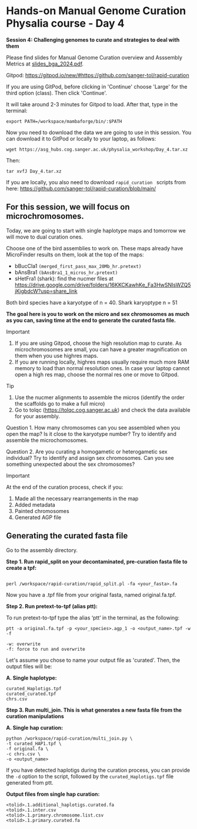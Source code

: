 # Hands-on Manual Genome Curation Physalia course - Day 4

**Session 4: Challenging genomes to curate and strategies to deal with them**

Please find slides for Manual Genome Curation overview and Asssembly Metrics at [slides_bga_2024.pdf](slides_bga_2024.pdf).

Gitpod: https://gitpod.io/new/#https://github.com/sanger-tol/rapid-curation

If you are using GitPod, before clicking in 'Continue' choose 'Large' for the third option (class). Then click 'Continue'.

It will take around 2-3 minutes for Gitpod to load. After that, type in the terminal: 

```
export PATH=/workspace/mambaforge/bin/:$PATH

```


Now you need to download the data we are going to use in this session. You can download it to GitPod or locally to your laptop, as follows:


```
wget https://asg_hubs.cog.sanger.ac.uk/physalia_workshop/Day_4.tar.xz
```

Then:

```
tar xvfJ Day_4.tar.xz
```

If you are locally, you also need to download ```rapid_curation ``` scripts from here: https://github.com/sanger-tol/rapid-curation/blob/main/

## For this session, we will focus on microchromosomes.

Today, we are going to start with single haplotype maps and tomorrow we will move to dual curation ones.

Choose one of the bird assemblies to work on. These maps already have MicroFinder results on them, look at the top of the maps:

- bBucCla1 ``` (merged_first_pass_max_20Mb_hr.pretext) ```
- bAnsBra1 ``` (bAnsBra1_1_micros_hr.pretext) ```
- sHetFra1 (shark): find the nucmer files at https://drive.google.com/drive/folders/16KKCKawhKe_Fa3HwSNIsWZQ5jKjgbdcW?usp=share_link


Both bird species have a karyotype of n = 40.
Shark karyoptype n = 51

**The goal here is you to work on the micro and sex chromosomes as much as you can, saving time at the end to generate the curated fasta file.**

> [!IMPORTANT]
> 1. If you are using Gitpod, choose the high resolution map to curate. As microchromosomes are small, you can have a greater magnification on them when you use highres maps.
> 2. If you are running locally, highres maps usually require much more RAM memory to load than normal resolution ones. In case your laptop cannot open a high res map, choose the normal res one or move to Gitpod.


> [!TIP]
> 1. Use the nucmer alignments to assemble the micros (identify the order the scaffolds go to make a full micro)
> 2. Go to tolqc (https://tolqc.cog.sanger.ac.uk) and check the data available for your assembly.


Question 1. How many chromosomes can you see assembled when you open the map? Is it close to the karyotype number? Try to identify and assemble the microchomosomes.

Question 2. Are you curating a homogametic or heterogametic sex individual? Try to identify and assign sex chromosomes. Can you see something unexpected about the sex chromosomes?

> [!IMPORTANT]
> At the end of the curation process, check if you:
> 1. Made all the necessary rearrangements in the map
> 2. Added metadata
> 3. Painted chromosomes
> 4. Generated AGP file

## Generating the curated fasta file


Go to the assembly directory.

**Step 1. Run rapid_split on your decontaminated, pre-curation fasta file to create a tpf:**

```

perl /workspace/rapid-curation/rapid_split.pl -fa <your_fasta>.fa

```

Now you have a .tpf file from your original fasta, named original.fa.tpf.


**Step 2. Run pretext-to-tpf (alias ptt):**

To run pretext-to-tpf type the alias ‘ptt’ in the terminal, as the following:

```
ptt -a original.fa.tpf -p <your_species>.agp_1 -o <output_name>.tpf -w -f

```


```
-w: overwrite 
-f: force to run and overwrite
```

Let's assume you chose to name your output file as 'curated'. Then, the output files will be:

**A. Single haplotype:**

```
curated_Haplotigs.tpf
curated_curated.tpf
chrs.csv

```

**Step 3. Run multi_join. This is what generates a new fasta file from the curation manipulations**

**A. Single hap curation:**

```
python /workspace/rapid-curation/multi_join.py \
-t curated_HAP1.tpf \
-f original.fa \
-c chrs.csv \
-o <output_name>

```
If you have detected haplotigs during the curation process, you can provide the ```-d``` option to the script, followed by the ```curated_Haplotigs.tpf``` file generated from ptt.


**Output files from single hap curation:**

```
<tolid>.1.additional_haplotigs.curated.fa
<tolid>.1.inter.csv
<tolid>.1.primary.chromosome.list.csv
<tolid>.1.primary.curated.fa
```
